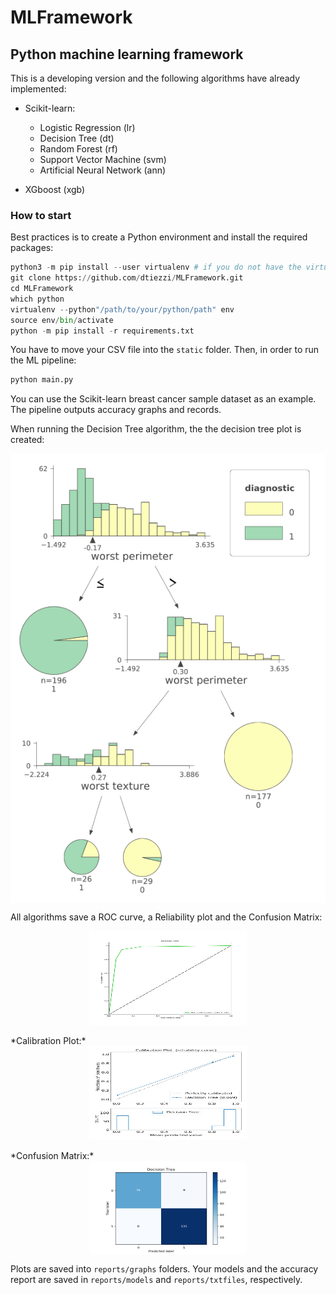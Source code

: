 # MLFramework

## Python machine learning framework

This is a developing version and the following algorithms have already implemented:

- Scikit-learn:
    - Logistic Regression (lr)
    - Decision Tree (dt)
    - Random Forest (rf)
    - Support Vector Machine (svm)
    - Artificial Neural Network (ann)

- XGboost (xgb)

### How to start

Best practices is to create a Python environment and install the required packages:

```python
python3 -m pip install --user virtualenv # if you do not have the virtualenv
git clone https://github.com/dtiezzi/MLFramework.git
cd MLFramework
which python
virtualenv --python"/path/to/your/python/path" env
source env/bin/activate
python -m pip install -r requirements.txt
```

You have to move your CSV file into the `static` folder. Then, in order to run the ML pipeline:

```python
python main.py
```

You can use the Scikit-learn breast cancer sample dataset as an example. The pipeline outputs accuracy graphs and records.

When running the Decision Tree algorithm, the the decision tree plot is created:

<img src="_img/test_decision_tree.svg" style="display: block; margin-left: auto; margin-right: auto;">

All algorithms save a ROC curve, a Reliability plot and the Confusion Matrix:

<img src="_img/test_DT_ROC.png" height='150px' style="display: block; margin-left: auto; margin-right: auto; width: 50%;">
</br>
*Calibration Plot:*
<img src="_img/test_DT_CP.png" height='150px' style="display: block; margin-left: auto; margin-right: auto; width: 50%;">
</br>
*Confusion Matrix:*
<img src="_img/test_DT_CM.png" height='150px' style="display: block; margin-left: auto; margin-right: auto; width: 50%;">

Plots are saved into `reports/graphs` folders. Your models and the accuracy report are saved in `reports/models` and `reports/txtfiles`, respectively.
